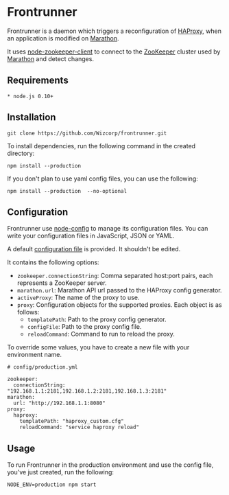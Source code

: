 # Frontrunner

Frontrunner is a daemon which triggers a reconfiguration of [HAProxy](http://haproxy.1wt.eu/),
when an application is modified on [Marathon](https://github.com/mesosphere/marathon).

It uses [node-zookeeper-client](https://github.com/alexguan/node-zookeeper-client)
to connect to the [ZooKeeper](http://zookeeper.apache.org/) cluster
used by [Marathon](https://github.com/mesosphere/marathon) and detect changes.

## Requirements

    * node.js 0.10+

## Installation

    git clone https://github.com/Wizcorp/frontrunner.git

To install dependencies, run the following command in the created directory:

    npm install --production

If you don't plan to use yaml config files, you can use the following:

    npm install --production  --no-optional

## Configuration

Frontrunner use [node-config](https://github.com/lorenwest/node-config) to manage its configuration files.
You can write your configuration files in JavaScript, JSON or YAML.

A default [configuration file](config/default.json) is provided.
It shouldn't be edited.

It contains the following options:
* `zookeeper.connectionString`: Comma separated host:port pairs,
each represents a ZooKeeper server.
* `marathon.url`: Marathon API url passed to the HAProxy config generator.
* `activeProxy`: The name of the proxy to use.
* `proxy`: Configuration objects for the supported proxies.
    Each object is as follows:
    * `templatePath`: Path to the proxy config generator.
    * `configFile`: Path to the proxy config file.
    * `reloadCommand`: Command to run to reload the proxy.

To override some values, you have to create a new file with your environment name.

    # config/production.yml

    zookeeper:
      connectionString: "192.168.1.1:2181,192.168.1.2:2181,192.168.1.3:2181"
    marathon:
      url: "http://192.168.1.1:8080"
    proxy:
      haproxy:
        templatePath: "haproxy_custom.cfg"
        reloadCommand: "service haproxy reload"


## Usage

To run Frontrunner in the production environment and use the config file, you've just created, run the following:

    NODE_ENV=production npm start
